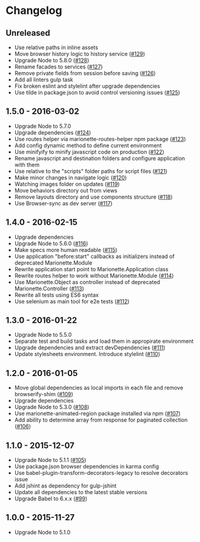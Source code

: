 # Changelog

## Unreleased
- Use relative paths in inline assets
- Move browser history logic to history service
([#129](https://github.com/fs/backbone-base/pull/129))
- Upgrade Node to 5.8.0
([#128](https://github.com/fs/backbone-base/pull/128))
- Rename facades to services
([#127](https://github.com/fs/backbone-base/pull/127))
- Remove private fields from session before saving
([#126](https://github.com/fs/backbone-base/pull/126))
- Add all linters gulp task
- Fix broken eslint and stylelint after upgrade dependencies
- Use tilde in package.json to avoid control versioning issues
([#125](https://github.com/fs/backbone-base/pull/125))

## 1.5.0 - 2016-03-02
- Upgrade Node to 5.7.0
- Upgrade dependencies
([#124](https://github.com/fs/backbone-base/pull/124))
- Use routes helper via marionette-routes-helper npm package
([#123](https://github.com/fs/backbone-base/pull/123))
- Add config dynamic method to define current environment
- Use minifyify to minify javascript code on production
([#122](https://github.com/fs/backbone-base/pull/122))
- Rename javascript and destination folders and configure application with them
- Use relative to the "scripts" folder paths for script files
([#121](https://github.com/fs/backbone-base/pull/121))
- Make minor changes in navigate logic
([#120](https://github.com/fs/backbone-base/pull/120))
- Watching images folder on updates
([#119](https://github.com/fs/backbone-base/pull/119))
- Move behaviors directory out from views
- Remove layouts directory and use components structure
([#118](https://github.com/fs/backbone-base/pull/118))
- Use Browser-sync as dev server
([#117](https://github.com/fs/backbone-base/pull/117))

## 1.4.0 - 2016-02-15
- Upgrade dependencies
- Upgrade Node to 5.6.0
([#116](https://github.com/fs/backbone-base/pull/116))
- Make specs more human readable
([#115](https://github.com/fs/backbone-base/pull/115))
- Use application "before:start" callbacks as initializers instead of deprecated Marionette.Module
- Rewrite application start point to Marionette.Application class
- Rewrite routes helper to work without Marionette.Module
([#114](https://github.com/fs/backbone-base/pull/114))
- Use Marionette.Object as controller instead of deprecated Marionette.Controller
([#113](https://github.com/fs/backbone-base/pull/113))
- Rewrite all tests using ES6 syntax
- Use selenium as main tool for e2e tests
([#112](https://github.com/fs/backbone-base/pull/112))

## 1.3.0 - 2016-01-22
- Upgrade Node to 5.5.0
- Separate test and build tasks and load them in appropirate environment
- Upgrade dependencies and extract devDependencies
([#111](https://github.com/fs/backbone-base/pull/111))
- Update stylesheets environment. Introduce stylelint
([#110](https://github.com/fs/backbone-base/pull/110))

## 1.2.0 - 2016-01-05
- Move global dependencies as local imports in each file and remove browserify-shim
([#109](https://github.com/fs/backbone-base/pull/109))
- Upgrade dependencies
- Upgrade Node to 5.3.0
([#108](https://github.com/fs/backbone-base/pull/108))
- Use marionette-animated-region package installed via npm
([#107](https://github.com/fs/backbone-base/pull/107))
- Add ability to determine array from response for paginated collection
([#106](https://github.com/fs/backbone-base/pull/106))

## 1.1.0 - 2015-12-07
- Upgrade Node to 5.1.1
([#105](https://github.com/fs/backbone-base/pull/105))
- Use package.json browser dependencies in karma config
- Use babel-plugin-transform-decorators-legacy to resolve decorators issue
- Add jshint as dependency for gulp-jshint
- Update all dependencies to the latest stable versions
- Upgrade Babel to 6.x.x
([#99](https://github.com/fs/backbone-base/pull/99))

## 1.0.0 - 2015-11-27
- Upgrade Node to 5.1.0
